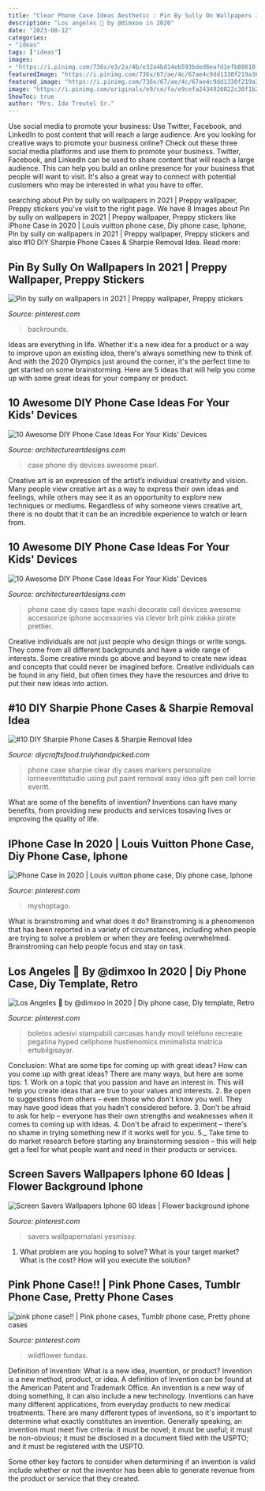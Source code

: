 ```yaml
---
title: "Clear Phone Case Ideas Aesthetic : Pin By Sully On Wallpapers In 2021"
description: "Los angeles 🎫 by @dimxoo in 2020"
date: "2023-08-12"
categories:
- "ideas"
tags: ["ideas"]
images:
- "https://i.pinimg.com/736x/e3/2a/4b/e32a4bd14eb593bded6eafd1efb88610.jpg"
featuredImage: "https://i.pinimg.com/736x/67/ae/4c/67ae4c9dd1330f219a366c69aa4757d0.jpg"
featured_image: "https://i.pinimg.com/736x/67/ae/4c/67ae4c9dd1330f219a366c69aa4757d0.jpg"
image: "https://i.pinimg.com/originals/e9/ce/fa/e9cefa2434926022c30f1b239af84123.jpg"
ShowToc: true
author: "Mrs. Ida Treutel Sr."
---
```



Use social media to promote your business: Use Twitter, Facebook, and LinkedIn to post content that will reach a large audience.
Are you looking for creative ways to promote your business online? Check out these three social media platforms and use them to promote your business. Twitter, Facebook, and LinkedIn can be used to share content that will reach a large audience. This can help you build an online presence for your business that people will want to visit. It's also a great way to connect with potential customers who may be interested in what you have to offer.

	

		
searching about Pin by sully on wallpapers in 2021 | Preppy wallpaper, Preppy stickers you've visit to the right page. We have 8 Images about Pin by sully on wallpapers in 2021 | Preppy wallpaper, Preppy stickers like iPhone Case in 2020 | Louis vuitton phone case, Diy phone case, Iphone, Pin by sully on wallpapers in 2021 | Preppy wallpaper, Preppy stickers and also #10 DIY Sharpie Phone Cases &amp; Sharpie Removal Idea. Read more:
		
    
## Pin By Sully On Wallpapers In 2021 | Preppy Wallpaper, Preppy Stickers

<img loading=lazy src="https://i.pinimg.com/736x/df/ef/7d/dfef7daf0a2961ffbacaa2f5f45cab61.jpg" onerror="this.onerror=null;this.src='https://tse2.mm.bing.net/th?id=OIP.u3Du26Ai69V0e-O-FBFPdAHaNL&amp;pid=15.1';" alt="Pin by sully on wallpapers in 2021 | Preppy wallpaper, Preppy stickers">

_Source: pinterest.com_

>backrounds. 

	

Ideas are everything in life. Whether it's a new idea for a product or a way to improve upon an existing idea, there's always something new to think of. And with the 2020 Olympics just around the corner, it's the perfect time to get started on some brainstorming. Here are 5 ideas that will help you come up with some great ideas for your company or product.

    
## 10 Awesome DIY Phone Case Ideas For Your Kids&#039; Devices

<img loading=lazy src="http://www.architectureartdesigns.com/wp-content/uploads/2018/10/10-Awesome-DIY-Phone-Case-Ideas-For-Your-Kids-Devices-7.jpg" onerror="this.onerror=null;this.src='https://tse3.mm.bing.net/th?id=OIP.T1cRCDPn0YWy1bLWGfOC5AHaE8&amp;pid=15.1';" alt="10 Awesome DIY Phone Case Ideas For Your Kids&#039; Devices">

_Source: architectureartdesigns.com_

>case phone diy devices awesome pearl. 

	

Creative art is an expression of the artist’s individual creativity and vision. Many people view creative art as a way to express their own ideas and feelings, while others may see it as an opportunity to explore new techniques or mediums. Regardless of why someone views creative art, there is no doubt that it can be an incredible experience to watch or learn from.

    
## 10 Awesome DIY Phone Case Ideas For Your Kids&#039; Devices

<img loading=lazy src="https://www.architectureartdesigns.com/wp-content/uploads/2018/10/10-Awesome-DIY-Phone-Case-Ideas-For-Your-Kids-Devices-6.jpg" onerror="this.onerror=null;this.src='https://tse3.mm.bing.net/th?id=OIP.a-wkvPoklIt1h0wGoyzCCQHaE8&amp;pid=15.1';" alt="10 Awesome DIY Phone Case Ideas For Your Kids&#039; Devices">

_Source: architectureartdesigns.com_

>phone case diy cases tape washi decorate cell devices awesome accessorize iphone accessories via clever brit pink zakka pirate prettier. 

	

Creative individuals are not just people who design things or write songs. They come from all different backgrounds and have a wide range of interests. Some creative minds go above and beyond to create new ideas and concepts that could never be imagined before. Creative individuals can be found in any field, but often times they have the resources and drive to put their new ideas into action.

    
## #10 DIY Sharpie Phone Cases &amp; Sharpie Removal Idea

<img loading=lazy src="http://diycraftsfood.trulyhandpicked.com/wp-content/uploads/2017/04/Clear-phone-case-.jpg" onerror="this.onerror=null;this.src='https://tse3.mm.bing.net/th?id=OIP.jBzo4xG4mCDtXaDqVDzgmAHaHa&amp;pid=15.1';" alt="#10 DIY Sharpie Phone Cases &amp; Sharpie Removal Idea">

_Source: diycraftsfood.trulyhandpicked.com_

>phone case sharpie clear diy cases markers personalize lorrieeverittstudio using put paint removal easy idea gift pen cell lorrie everitt. 

	

What are some of the benefits of invention?
Inventions can have many benefits, from providing new products and services tosaving lives or improving the quality of life.

    
## IPhone Case In 2020 | Louis Vuitton Phone Case, Diy Phone Case, Iphone

<img loading=lazy src="https://i.pinimg.com/736x/e3/2a/4b/e32a4bd14eb593bded6eafd1efb88610.jpg" onerror="this.onerror=null;this.src='https://tse2.mm.bing.net/th?id=OIP.VAFLp8hZ68EC0CyvZ-ovGAHaHa&amp;pid=15.1';" alt="iPhone Case in 2020 | Louis vuitton phone case, Diy phone case, Iphone">

_Source: pinterest.com_

>myshoptago. 

	

What is brainstroming and what does it do?
Brainstroming is a phenomenon that has been reported in a variety of circumstances, including when people are trying to solve a problem or when they are feeling overwhelmed. Brainstroming can help people focus and stay on task.

    
## Los Angeles 🎫 By @dimxoo In 2020 | Diy Phone Case, Diy Template, Retro

<img loading=lazy src="https://i.pinimg.com/736x/67/ae/4c/67ae4c9dd1330f219a366c69aa4757d0.jpg" onerror="this.onerror=null;this.src='https://tse4.mm.bing.net/th?id=OIP.m7H__7_00kdkWsSrPPYO3gHaLr&amp;pid=15.1';" alt="Los Angeles 🎫 by @dimxoo in 2020 | Diy phone case, Diy template, Retro">

_Source: pinterest.com_

>boletos adesivi stampabili carcasas handy movil teléfono recreate pegatina hyped cellphone hustlenomics minimalista matrica ertubilgisayar. 

	

Conclusion: What are some tips for coming up with great ideas?
How can you come up with great ideas? There are many ways, but here are some tips: 1. Work on a topic that you passion and have an interest in. This will help you create ideas that are true to your values and interests. 2. Be open to suggestions from others – even those who don't know you well. They may have good ideas that you hadn't considered before. 3. Don't be afraid to ask for help – everyone has their own strengths and weaknesses when it comes to coming up with ideas. 4. Don't be afraid to experiment – there's no shame in trying something new if it works well for you. 5._ Take time to do market research before starting any brainstorming session – this will help get a feel for what people want and need in their products or services. 
    
## Screen Savers Wallpapers Iphone 60 Ideas | Flower Background Iphone

<img loading=lazy src="https://i.pinimg.com/736x/c8/a8/3a/c8a83af1af3d1f67cde59ec6359aa929.jpg" onerror="this.onerror=null;this.src='https://tse3.mm.bing.net/th?id=OIP.YWEQ356TLcmG-1zwXoZljwAAAA&amp;pid=15.1';" alt="Screen Savers Wallpapers Iphone 60 Ideas | Flower background iphone">

_Source: pinterest.com_

>savers wallpapernalani yesmissy. 

	

1. What problem are you hoping to solve? What is your target market? What is the cost? How will you execute the solution?

    
## Pink Phone Case!! | Pink Phone Cases, Tumblr Phone Case, Pretty Phone Cases

<img loading=lazy src="https://i.pinimg.com/originals/e9/ce/fa/e9cefa2434926022c30f1b239af84123.jpg" onerror="this.onerror=null;this.src='https://tse3.mm.bing.net/th?id=OIP.nEBe2sMM77K_ujqsh_cmewHaJ4&amp;pid=15.1';" alt="pink phone case!! | Pink phone cases, Tumblr phone case, Pretty phone cases">

_Source: pinterest.com_

>wildflower fundas. 

	

Definition of Invention: What is a new idea, invention, or product?
Invention is a new method, product, or idea. A definition of Invention can be found at the American Patent and Trademark Office. An invention is a new way of doing something, it can also include a new technology. Inventions can have many different applications, from everyday products to new medical treatments. 
There are many different types of inventions, so it's important to determine what exactly constitutes an invention. Generally speaking, an invention must meet five criteria: it must be novel; it must be useful; it must be non-obvious; it must be disclosed in a document filed with the USPTO; and it must be registered with the USPTO. 

Some other key factors to consider when determining if an invention is valid include whether or not the inventor has been able to generate revenue from the product or service that they created.

